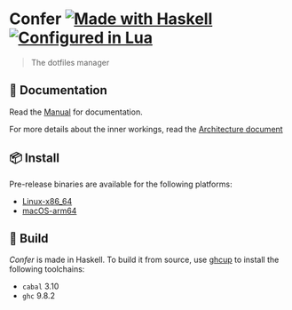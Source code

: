 # Confer [![Made with Haskell](https://img.shields.io/badge/Made%20in-Haskell-%235e5086?logo=haskell&style=flat-square)](https://haskell.org)  [![Configured in Lua](https://img.shields.io/badge/Configured%20in-Lua-%2300007f?logo=lua&style=flat-square)](https://www.lua.org/)

> The dotfiles manager

## 📖 Documentation
Read the [Manual](./doc/MANUAL.md) for documentation.

For more details about the inner workings, read the [Architecture document](./doc/ARCHITECTURE.md)

## 📦 Install

Pre-release binaries are available for the following platforms:

* [Linux-x86_64](https://github.com/tchoutri/confer/releases/download/confer-head/confer-head-Linux-static-x86_64.tar.gz)
* [macOS-arm64](https://github.com/tchoutri/confer/releases/download/confer-head/confer-head-macOS-arm64.tar.gz)

## 🔧 Build

*Confer* is made in Haskell. To build it from source, use [ghcup](https://www.haskell.org/ghcup/) to install the following toolchains:
* `cabal` 3.10
* `ghc` 9.8.2

